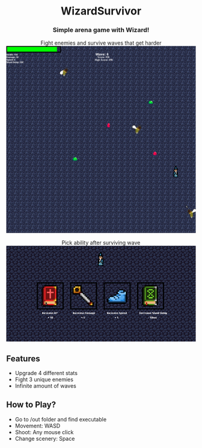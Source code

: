 <div align = center>

# WizardSurvivor
### Simple arena game with Wizard!

Fight enemies and survive waves that get harder
<img src="readmeFiles/gameplay.png" alt="Gameplay"/>

Pick ability after surviving wave
<img src="readmeFiles/abilities.png" alt="Pickables"/>

<div align = left>

##  Features
* Upgrade 4 different stats
* Fight 3 unique enemies
* Infinite amount of waves

## How to Play?
* Go to /out folder and find executable
* Movement: WASD
* Shoot: Any mouse click
* Change scenery: Space


